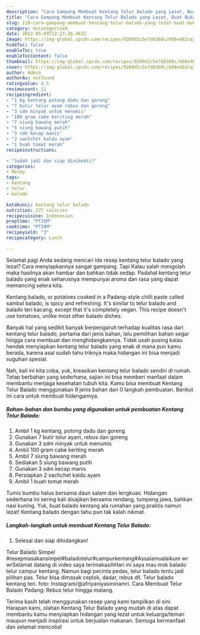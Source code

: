 ```yaml
---
description: "Cara Gampang Membuat Kentang Telur Balado yang Lezat, Buat Buka Puasa Sempurna"
title: "Cara Gampang Membuat Kentang Telur Balado yang Lezat, Buat Buka Puasa Sempurna"
slug: 110-cara-gampang-membuat-kentang-telur-balado-yang-lezat-buat-buka-puasa-sempurna
category: Uncategorized
date: 2022-05-09T22:23:30.463Z
image: https://img-global.cpcdn.com/recipes/9209d1c5e7d8368c/680x482cq70/kentang-telur-balado-foto-resep-utama.jpg
hideToc: false
enableToc: true
enableTocContent: false
thumbnail: https://img-global.cpcdn.com/recipes/9209d1c5e7d8368c/680x482cq70/kentang-telur-balado-foto-resep-utama.jpg
cover: https://img-global.cpcdn.com/recipes/9209d1c5e7d8368c/680x482cq70/kentang-telur-balado-foto-resep-utama.jpg
author: Admin
authorAv: notfound
ratingvalue: 4.5
reviewcount: 11
recipeingredient:
- "1 kg kentang potong dadu dan goreng"
- "7 butir telur ayam rebus dan goreng"
- "3 sdm minyak untuk menumis"
- "100 gram cabe keriting merah"
- "7 siung bawang merah"
- "5 siung bawang putih"
- "3 sdm kecap manis"
- "2 sachchet kaldu ayam"
- "1 buah tomat merah"
recipeinstructions:

- "Sudah jadi dan siap dinikmati!"
categories:
- Resep
tags:
- kentang
- telur
- balado

katakunci: kentang telur balado 
nutrition: 277 calories
recipecuisine: Indonesian
preptime: "PT35M"
cooktime: "PT39M"
recipeyield: "3"
recipecategory: Lunch

---
```



Selamat pagi Anda sedang mencari ide resep kentang telur balado yang lezat? Cara menyiapkannya sangat gampang. Tapi Kalau salah mengolah maka hasilnya akan hambar dan bahkan tidak sedap. Padahal kentang telur balado yang enak seharusnya mempunyai aroma dan rasa yang dapat memancing selera kita.


Kentang balado, or potatoes cooked in a Padang-style chilli paste called sambal balado, is spicy and refreshing. It&#39;s similar to telur balado and balado teri kacang, except that it&#39;s completely vegan. This recipe doesn&#39;t use tomatoes, unlike most other balado dishes.

Banyak hal yang sedikit banyak berpengaruh terhadap kualitas rasa dari kentang telur balado, pertama dari jenis bahan, lalu pemilihan bahan segar hingga cara membuat dan menghidangkannya. Tidak usah pusing kalau hendak menyiapkan kentang telur balado yang enak di mana pun kamu berada, karena asal sudah tahu triknya maka hidangan ini bisa menjadi suguhan spesial.


Nah, kali ini kita coba, yuk, kreasikan kentang telur balado sendiri di rumah. Tetap berbahan yang sederhana, sajian ini bisa memberi manfaat dalam membantu menjaga kesehatan tubuh kita. Kamu bisa membuat Kentang Telur Balado menggunakan 9 jenis bahan dan 0 langkah pembuatan. Berikut ini cara untuk membuat hidangannya.

<!--inarticleads1-->

##### Bahan-bahan dan bumbu yang digunakan untuk pembuatan Kentang Telur Balado:

1. Ambil 1 kg kentang, potong dadu dan goreng
1. Gunakan 7 butir telur ayam, rebus dan goreng
1. Gunakan 3 sdm minyak untuk menumis
1. Ambil 100 gram cabe keriting merah
1. Ambil 7 siung bawang merah
1. Sediakan 5 siung bawang putih
1. Gunakan 3 sdm kecap manis
1. Persiapkan 2 sachchet kaldu ayam
1. Ambil 1 buah tomat merah


Tumis bumbu halus bersama daun salam dan lengkuas. Hidangan sederhana ini sering kali disajikan bersama rendang, tumpeng jawa, bahkan nasi kuning. Yuk, buat balado kentang ala rumahan yang praktis namun lezat! Kentang balado dengan tahu pun tak kalah nikmat. 

<!--inarticleads2-->

##### Langkah-langkah untuk membuat Kentang Telur Balado:


1. Selesai dan siap dihidangkan!

Telur Balado Simpel #resepmasakansimpel#baladotelur#campurkentang#Assalamualaikum wr wrSelamat datang di video saya terimakasihHari ini saya mau msk balado telur campur kentang. Namun bagi pecinta pedas, telur balado tentu jadi pilihan pas. Telur bisa dimasak ceplok, dadar, rebus dll. Telur balado kentang teri. foto: Instagram/@afriyaniyasminamri. Cara Membuat Telur Balado Padang: Rebus telur hingga matang. 

Terima kasih telah menggunakan resep yang kami tampilkan di sini. Harapan kami, olahan Kentang Telur Balado yang mudah di atas dapat membantu kamu menyiapkan hidangan yang lezat untuk keluarga/teman maupun menjadi inspirasi untuk berjualan makanan. Semoga bermanfaat dan selamat mencoba!
